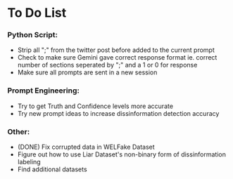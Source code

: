 # To Do List

### Python Script:
- Strip all ";" from the twitter post before added to the current prompt
- Check to make sure Gemini gave correct response format ie. correct number of sections seperated by ";" and a 1 or 0 for response
- Make sure all prompts are sent in a new session

### Prompt Engineering:
- Try to get Truth and Confidence levels more accurate
- Try new prompt ideas to increase dissinformation detection accuracy

### Other:
- (DONE) Fix corrupted data in WELFake Dataset 
- Figure out how to use Liar Dataset's non-binary form of dissinformation labeling
- Find additional datasets


